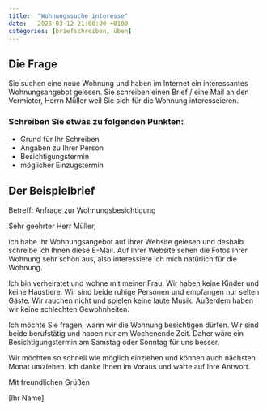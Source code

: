 ```yaml
---
title:  "Wohnungssuche interesse"
date:   2025-03-12 21:00:00 +0100
categories: [briefschreiben, üben]
---
```


## Die Frage
Sie suchen eine neue Wohnung und haben im Internet ein interessantes Wohnungsangebot gelesen.
Sie schreiben einen Brief / eine Mail an den Vermieter, Herrn Müller weil Sie sich für die Wohnung interesseieren.

### Schreiben Sie etwas zu folgenden Punkten:
- Grund für Ihr Schreiben
- Angaben zu Ihrer Person
- Besichtigungstermin
- möglicher Einzugstermin

## Der Beispielbrief

Betreff: Anfrage zur Wohnungsbesichtigung

Sehr geehrter Herr Müller,

ich habe Ihr Wohnungsangebot auf Ihrer Website gelesen und deshalb schreibe ich Ihnen diese E-Mail. Auf Ihrer Website sehen die Fotos Ihrer Wohnung sehr schön aus, also interessiere ich mich natürlich für die Wohnung.

Ich bin verheiratet und wohne mit meiner Frau. Wir haben keine Kinder und keine Haustiere. Wir sind beide ruhige Personen und empfangen nur selten Gäste. Wir rauchen nicht und spielen keine laute Musik. Außerdem haben wir keine schlechten Gewohnheiten.

Ich möchte Sie fragen, wann wir die Wohnung besichtigen dürfen. Wir sind beide berufstätig und haben nur am Wochenende Zeit. Daher wäre ein Besichtigungstermin am Samstag oder Sonntag für uns besser.

Wir möchten so schnell wie möglich einziehen und können auch nächsten Monat umziehen.
Ich danke Ihnen im Voraus und warte auf Ihre Antwort.

Mit freundlichen Grüßen

[Ihr Name]





